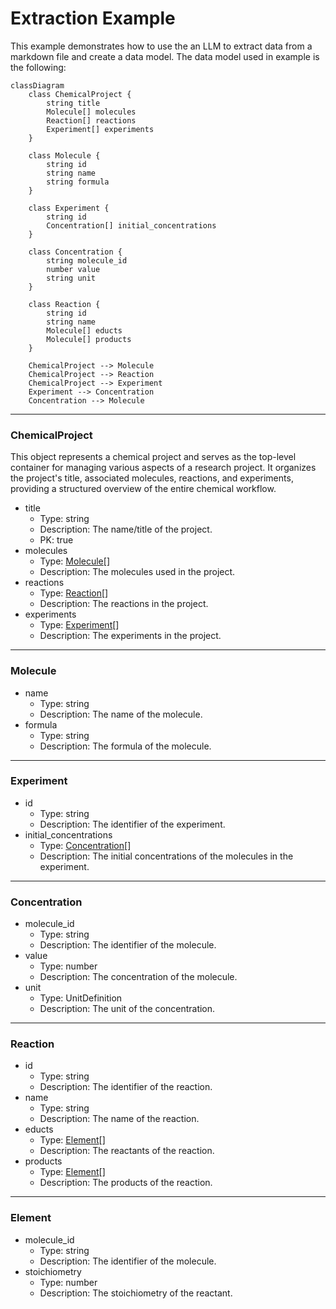 # Extraction Example

This example demonstrates how to use the an LLM to extract data from a markdown file and create a data model. The data model used in example is the following:

```mermaid
classDiagram
    class ChemicalProject {
        string title
        Molecule[] molecules
        Reaction[] reactions
        Experiment[] experiments
    }

    class Molecule {
        string id
        string name
        string formula
    }

    class Experiment {
        string id
        Concentration[] initial_concentrations
    }

    class Concentration {
        string molecule_id
        number value
        string unit
    }

    class Reaction {
        string id
        string name
        Molecule[] educts
        Molecule[] products
    }

    ChemicalProject --> Molecule
    ChemicalProject --> Reaction
    ChemicalProject --> Experiment
    Experiment --> Concentration
    Concentration --> Molecule
```

---

### ChemicalProject

This object represents a chemical project and serves as the top-level container for managing various aspects of a research project. It organizes the project's title, associated molecules, reactions, and experiments, providing a structured overview of the entire chemical workflow.

- title
  - Type: string
  - Description: The name/title of the project.
  - PK: true
- molecules
  - Type: [Molecule](#molecule)[]
  - Description: The molecules used in the project.
- reactions
  - Type: [Reaction](#reaction)[]
  - Description: The reactions in the project.
- experiments
  - Type: [Experiment](#experiment)[]
  - Description: The experiments in the project.

---

### Molecule

- name
  - Type: string
  - Description: The name of the molecule.
- formula
  - Type: string
  - Description: The formula of the molecule.

---

### Experiment

- id
  - Type: string
  - Description: The identifier of the experiment.
- initial_concentrations
  - Type: [Concentration](#concentration)[]
  - Description: The initial concentrations of the molecules in the experiment.

---

### Concentration

- molecule_id
  - Type: string
  - Description: The identifier of the molecule.
- value
  - Type: number
  - Description: The concentration of the molecule.
- unit
  - Type: UnitDefinition
  - Description: The unit of the concentration.

---

### Reaction

- id
  - Type: string
  - Description: The identifier of the reaction.
- name
  - Type: string
  - Description: The name of the reaction.
- educts
  - Type: [Element](#element)[]
  - Description: The reactants of the reaction.
- products
  - Type: [Element](#element)[]
  - Description: The products of the reaction.

---

### Element

- molecule_id
  - Type: string
  - Description: The identifier of the molecule.
- stoichiometry
  - Type: number
  - Description: The stoichiometry of the reactant.
